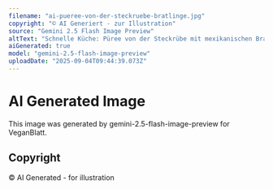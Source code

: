 ```yaml
---
filename: "ai-pueree-von-der-steckruebe-bratlinge.jpg"
copyright: "© AI Generiert - zur Illustration"
source: "Gemini 2.5 Flash Image Preview"
altText: "Schnelle Küche: Püree von der Steckrübe mit mexikanischen Bratlingen"
aiGenerated: true
model: "gemini-2.5-flash-image-preview"
uploadDate: "2025-09-04T09:44:39.073Z"
---
```


# AI Generated Image

This image was generated by gemini-2.5-flash-image-preview for VeganBlatt.

## Copyright
© AI Generated - for illustration
